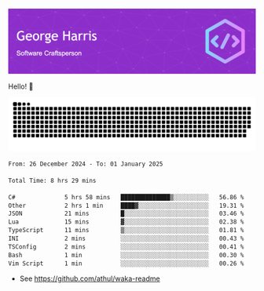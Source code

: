![img](./assets/github-header.png)

Hello! :wave:

<div align="center">
  <img  src="https://raw.githubusercontent.com/1999AZZAR/1999AZZAR/readme/resources/grid-snake.svg" alt="snake" />
</div>

<!--START_SECTION:waka-->

```txt
From: 26 December 2024 - To: 01 January 2025

Total Time: 8 hrs 29 mins

C#              5 hrs 58 mins   ██████████████▒░░░░░░░░░░   56.86 %
Other           2 hrs 1 min     ████▓░░░░░░░░░░░░░░░░░░░░   19.31 %
JSON            21 mins         █░░░░░░░░░░░░░░░░░░░░░░░░   03.46 %
Lua             15 mins         ▓░░░░░░░░░░░░░░░░░░░░░░░░   02.38 %
TypeScript      11 mins         ▒░░░░░░░░░░░░░░░░░░░░░░░░   01.81 %
INI             2 mins          ░░░░░░░░░░░░░░░░░░░░░░░░░   00.43 %
TSConfig        2 mins          ░░░░░░░░░░░░░░░░░░░░░░░░░   00.41 %
Bash            1 min           ░░░░░░░░░░░░░░░░░░░░░░░░░   00.30 %
Vim Script      1 min           ░░░░░░░░░░░░░░░░░░░░░░░░░   00.26 %
```

<!--END_SECTION:waka-->

- See <https://github.com/athul/waka-readme>
